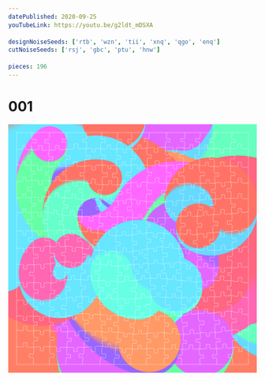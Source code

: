 ```yaml
---
datePublished: 2020-09-25
youTubeLink: https://youtu.be/g2ldt_mDSXA

designNoiseSeeds: ['rtb', 'wzn', 'tii', 'xnq', 'qgo', 'enq']
cutNoiseSeeds: ['rsj', 'gbc', 'ptu', 'hnw']

pieces: 196
---
```


# 001

![canvas](result/001_rtb-wzn-tii-xnq-qgo-enq_rsj-gbc-ptu-hnw.png?raw=true)
